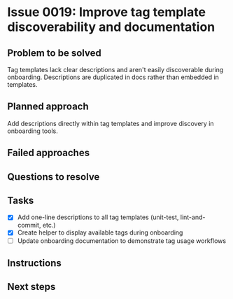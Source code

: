 # Issue 0019: Improve tag template discoverability and documentation

## Problem to be solved
Tag templates lack clear descriptions and aren&#x27;t easily discoverable during onboarding. Descriptions are duplicated in docs rather than embedded in templates.

## Planned approach
Add descriptions directly within tag templates and improve discovery in onboarding tools.

## Failed approaches


## Questions to resolve


## Tasks
- [x] Add one-line descriptions to all tag templates (unit-test, lint-and-commit, etc.)
- [x] Create helper to display available tags during onboarding
- [ ] Update onboarding documentation to demonstrate tag usage workflows

## Instructions


## Next steps

